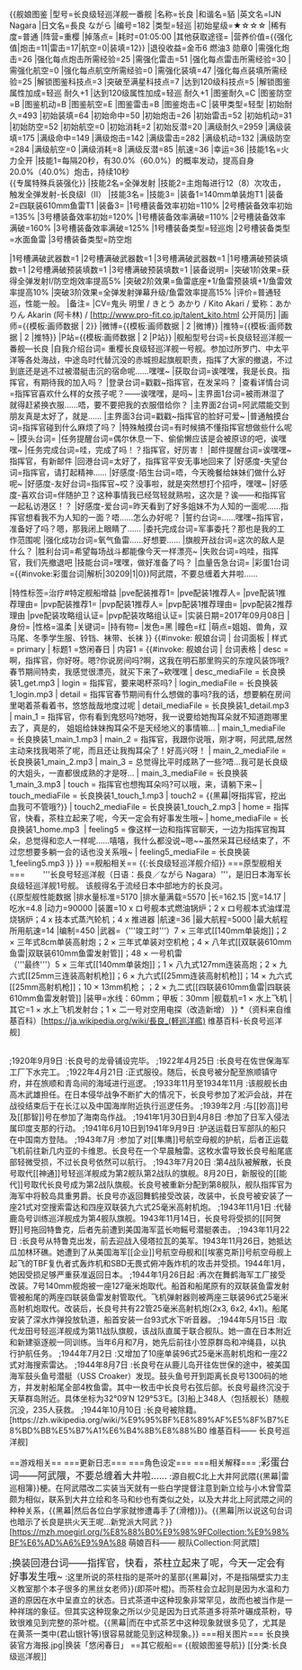 {{舰娘图鉴
|型号=长良级轻巡洋舰一番舰
|名称=长良
|和谐名=貊
|英文名=IJN Nagara
|日文名=長良 ながら
|编号=182
|类型=轻巡
|初始星级=★☆☆☆
|稀有度=普通
|阵营=重樱
|掉落点=
|耗时=01:05:00
|其他获取途径=
|营养价值={{强化值|炮击=11|雷击=17|航空=0|装填=12}}
|退役收益=金币6 燃油3 勋章0
|需强化炮击=26
|强化每点炮击所需经验=25
|需强化雷击=51
|强化每点雷击所需经验=30
|需强化航空=0
|强化每点航空所需经验=0
|需强化装填=47
|强化每点装填所需经验=25
|解锁图鉴科技点=3
|突破至满星科技点=7
|达到120级科技点=5
|解锁图鉴属性加成=轻巡 耐久+1
|达到120级属性加成=轻巡 耐久+1
|图鉴耐久=C
|图鉴防空=B
|图鉴机动=B
|图鉴航空=E
|图鉴雷击=B
|图鉴炮击=C
|装甲类型=轻型
|初始耐久=493
|初始装填=64
|初始命中=50
|初始炮击=26
|初始雷击=52
|初始机动=31
|初始防空=52
|初始航空=0
|初始消耗=2
|初始反潜=20
|满级耐久=2959
|满级装填=175
|满级命中=149
|满级炮击=142
|满级雷击=282
|满级机动=132
|满级防空=284
|满级航空=0
|满级消耗=8
|满级反潜=85
|航速=36
|幸运=36
|技能1名=火力全开
|技能1=每隔20秒，有30.0%（60.0%）的概率发动，提高自身20.0%（40.0%）炮击，持续10秒<br>{{专属特殊兵装强化}}
|技能2名=全弹发射
|技能2=主炮每进行12（8）次攻击，触发全弹发射-长良级I（II）
|技能3名=
|技能3=
|装备1=140mm单装炮T1
|装备2=四联装610mm鱼雷T1
|装备3=
|1号槽装备效率初始=110%
|2号槽装备效率初始=135%
|3号槽装备效率初始=120%
|1号槽装备效率满破=110%
|2号槽装备效率满破=160%
|3号槽装备效率满破=125%
|1号槽装备类型=轻巡炮
|2号槽装备类型=水面鱼雷
|3号槽装备类型=防空炮
<!--鱼雷底座数不代表武器数，不了解的请勿修改数据。-->
|1号槽满破武器数=1
|2号槽满破武器数=1
|3号槽满破武器数=1
|1号槽满破预装填数=1
|2号槽满破预装填数=1
|3号槽满破预装填数=1
|装备说明=
|突破1阶效果=获得全弹发射I/防空炮效率提高5%
|突破2阶效果=鱼雷底座+1/鱼雷预装填+1/鱼雷效率提高10%
|突破3阶效果=全弹发射弹幕升级/鱼雷效率提高15%
|评价=普通轻巡，性能一般。
|备注=
|CV=鬼头 明里 / きとう あかり / Kito Akari / 爱称：あかりん Akarin (阿卡林) / [http://www.pro-fit.co.jp/talent_kito.html 公开简历]
|画师={{模板:画师数据 | 2}}
|微博={{模板:画师数据 | 2 |微博}}
|推特={{模板:画师数据 | 2 |推特}}
|P站={{模板:画师数据 | 2 |P站}}
|舰船型号台词=长良级轻巡洋舰一番舰—长良
|自我介绍台词= 重樱长良级轻巡洋舰一号舰。参加过所罗门、中太平洋等各处海战，中途岛时代替沉没的赤城担起旗舰职责，指挥了大家的撤退，不过到底还是逃不过被潜艇击沉的宿命呢……嘿嘿~
|获取台词=诶嘿嘿，我是长良。指挥官，有期待我的加入吗？
|登录台词=戳戳~指挥官，在发呆吗？
|查看详情台词=指挥官喜欢什么样的女孩子呢？——诶嘿嘿，是吗~
|主界面1台词=被雨淋湿了就得赶紧换衣服……唔，要不要把我的衣服借给你？
|主界面2台词=阿武隈能交到朋友真是太好了，就是……
|主界面3台词=戳戳~指挥官的脸好可爱~
|普通触摸台词=指挥官碰到什么麻烦了吗？
|特殊触摸台词=有时候搞不懂指挥官想做些什么呢~
|摸头台词=
|任务提醒台词=偶尔休息一下、偷偷懒应该是会被原谅的吧，诶嘿嘿~
|任务完成台词=哇，完成了吗！？指挥官，好厉害！
|邮件提醒台词=诶嘿嘿~指挥官，有新邮件
|回港台词=太好了，指挥官平安无事地回来了
|好感度-失望台词=指挥官，请打起精神……
|好感度-陌生台词=唔，今天晚餐给妹妹们做什么好呢~
|好感度-友好台词=指挥官~哎？没事啦，就是突然想打个招呼，嘿嘿~
|好感度-喜欢台词=伴随护卫？这种事情我已经驾轻就熟啦，这次是？诶——和指挥官一起私访港区！？
|好感度-爱台词=昨天看到了好多姐妹不为人知的一面呢……指挥官想看我不为人知的一面？唔……怎么办好呢？
|誓约台词=……嘿嘿~指挥官，准备好了吗？嗯，那我闭上眼睛了……
|委托完成台词=军事委托？那也是我的工作范围呢
|强化成功台词=氧气鱼雷……好想要……
|旗舰开战台词=这次的敌人是什么？
|胜利台词=希望每场战斗都能像今天一样漂亮~
|失败台词=呜哇，指挥官，我们先撤退吧
|技能台词=嘿嘿，做好准备了吗？
|血量告急台词=
|彩蛋1台词={{#invoke:彩蛋台词|解析|30209|1|0}}阿武隈，不要总缠着大井啦…… 

|特性标签=治疗#特定舰船增益
|pve配装推荐1=
|pve配装1推荐人=
|pve配装1推荐理由=
|pvp配装推荐1=
|pvp配装1推荐人=
|pvp配装1推荐理由=
|pvp配装2推荐理由
|pve配装攻略组认证=
|pvp配装攻略组认证=
|实装日期=2017年09月08日
|身份=
|性格=温柔
|关键词=
|持有物=
|发色=黑
|瞳色=红
|萌点=姐姐、兽角，双马尾、冬季学生服、铃铛、袜带、长袜
}}
{{#invoke: 舰娘台词 | 台词面板 
| 样式 = primary
| 标题1 =悠闲春日
| 内容1 = {{#invoke: 舰娘台词 | 台词表格
  | desc = 啊，指挥官，你好呀。嗯?你说房间吗?啊，这我在明石那里购买的东煌风装饰哦?春节期间特卖，我感觉很漂亮，就买下来了~欸嘿嘿
  | desc_mediaFile = 长良换装1_get.mp3
  | login = 指挥官，要来喝杯茶吗?
  | login_mediaFile = 长良换装1_login.mp3
  | detail = 指挥官春节期间有什么想做的事吗?我的话，想要躺在房间里喝着茶看着书，悠悠哉哉地度过呢
  | detail_mediaFile = 长良换装1_detail.mp3
  | main_1 = 指挥官，你有看到鬼怒吗?她呀，我一说要给她掏耳朵就不知道跑哪里去了，真是的， 姐姐给妹妹掏耳朵不是天经地义的事情嘛…
  | main_1_mediaFile = 长良换装1_main_1.mp3
  | main_2 = 指挥官，我跟你说哦，刚才啊，阿武隈,居然主动来找我喝茶了呢，而且还让我掏耳朵了！好高兴呀！
  | main_2_mediaFile = 长良换装1_main_2.mp3
  | main_3 = 总觉得比平时成熟了一些?唔…我可是长良级的大姐头，一直都很成熟的才是呀…
  | main_3_mediaFile = 长良换装1_main_3.mp3
  | touch = 指挥官也想掏耳朵吗?可以哦，来，请躺下来~
  | touch_mediaFile = 长良换装1_touch_1.mp3
  | touch2 = {{黑幕|呀指挥官，挖出血我可不管哦?}}
  | touch2_mediaFile = 长良换装1_touch_2.mp3
  | home = 指挥官，快看，茶柱立起来了呢，今天一定会有好事发生哦~
  | home_mediaFile = 长良换装1_home.mp3
  | feeling5 = 像这样一边和指挥官聊天，一边为指挥官掏耳朵，总觉得和恋人一样呢……嘻嘻，我什么都没说~嗯~~虽然采耳已经结束了，不过您想要多躺一会的话也没关系哦~
  | feeling5_mediaFile = 长良换装1_feeling5.mp3
  }}
}}
==舰船相关==
{{:长良级轻巡洋舰介绍}}
===原型舰相关===
　　'''长良号轻巡洋舰（日语：長良／ながら Nagara）'''，是旧日本海军长良级轻巡洋舰1号舰。 该舰得名于流经日本中部地方的长良河。<br>
{{原型舰性能数据
|排水量标准=5170
|排水量满载=5570
|长=162.15
|宽=14.17
|吃水=4.8
|动力=90000
|装置=10 x ロ号舰本式燃油锅炉；2 x ロ号舰本式油煤混烧锅炉；4 x 技本式蒸汽轮机；4 x 推进器
|航速=36
|最大航程=5000
|最大航程所用航速=14
|编制=450
|武器=（'''竣工时'''）7 × 三年式[[140mm单装炮]]；2 × 三年式8cm单装高射炮；2 × 三年式单装对空机枪；4 × 八年式[[双联装610mm鱼雷|双联装610mm鱼雷发射管]]；48 × 一号机雷<br>（'''最终'''）5 × 三年式[[140mm单装炮]]；1 × 八九式127mm连装高炮；2 × 九六式[[25mm三连装高射机枪]]；6 × 九六式[[25mm连装高射机枪]]；14 × 九六式[[25mm高射机枪]]；10 × 13mm机枪；；2 × 九二式[[四联装610mm鱼雷|四联装610mm鱼雷发射管]]
|装甲=水线：60mm；甲板：30mm
|舰载机=1 × 水上飞机
|其它=1 × 水上飞机发射台；1 × 二一号对空用电探（改造新增）
}}
*（资料来自维基百科）<ref>[https://ja.wikipedia.org/wiki/長良_(軽巡洋艦) 维基百科-长良号巡洋舰]</ref><br><br>
<div class="timeline">
;1920年9月9日
:长良号的龙骨铺设完毕。
;1922年4月25日
:长良号在佐世保海军工厂下水完工。
;1922年4月21日
:正式服役。随后，长良号被分配至旅顺镇守府，并在旅顺和青岛间的海域进行巡逻。
;1933年11月至1934年11月
:该舰舰长由高木武雄担任。在日本侵华战争不断扩大的情况下，长良号参加了淞沪会战，并在战役结束后于在长江以及中国海岸附近执行巡逻任务。
;1939年2月
:与[[妙高]]号及[[那智]]号在参加了海南岛作战。
;1941年1月30日到4月8日
:参加了日军入侵法属印度支那的行动。
;1941年6月10日到1941年9月9日
:护送运载日军部队的船只在中国南方登陆。
;1943年7月
:参加了对[[隼鹰]]号航空母舰的护航，后者正运载飞机前往新几内亚的卡维恩。长良号在一个早晨触雷。这枚水雷导致长良号船尾底部轻微受损，不过长良号依然可以航行。
;1943年7月20日
:第4战队被解散，长良号取代[[神通]]号轻巡洋舰成为第2舰队第2战队的旗舰。8月20日，新服役的[[能代]]号取代长良号成为第2战队旗舰。长良号被重新分配到第8舰队，舰队指挥官为海军中将鲛岛具重男爵。长良号亦返回舞鹤接受改装，改装中，长良号被安装了一座21式对空搜索雷达和四座双联装九六式25毫米高射机炮。
;1943年11月1日
:代替鹿岛号训练巡洋舰成为第4舰队旗舰。1943年11月14日，长良号将受损的[[阿贺野]]号拖回特鲁克，后者先前遭到美国海军蓝长吻鳐号潜艇袭击。
;1943年11月22日
:长良号从特鲁克出发，前去迎战入侵塔拉瓦的美军。1943年11月26日，她抵达瓜加林环礁。她遭到了从美国海军[[企业]]号航空母舰和[[埃塞克斯]]号航空母舰上起飞的TBF复仇者式轰炸机和SBD无畏式俯冲轰炸机的攻击并受损。1944年1月，她因受损足够严重获准返回日本。
;1944年1月26日起
:再次在舞鹤海军工厂接受改装。7号140mm舰炮被一座127毫米炮取代。船首和船尾原有的双联装鱼雷发射管被船尾的两座四联装鱼雷发射管取代。飞机弹射器则被两座三联装96式25毫米高射机炮取代。改装后，长良号共有22管25毫米高射机炮(2x3, 6x2, 4x1)。船尾安装了深水炸弹投放轨道，船首安装一台93式水下听音器。
;1944年5月15日
:取代龙田号轻巡洋舰成为第11战队旗舰，该战队直属于联合舰队。她一直在日本附近和新建驱逐舰一同训练。当年6月和7月，她先后前往小笠原群岛和冲绳县，以执行护航任务。
;1944年7月2日
:又增加了10座单装96式25毫米高射机炮和一座22式对海搜索雷达。
;1944年8月7日
:长良号在从鹿儿岛开往佐世保的途中，被美国海军鼓头鱼号潜艇（USS Croaker）发现。鼓头鱼号开到距离长良号1300码的地方，并发射船尾全部4枚鱼雷。其中一枚击中长良号右弦后部。长良号最终沉没于天草群岛附近。具体坐标为32°09′N 129°53′E。[3]船上348人（包括舰长）随舰沉没，235人获救。
;1944年10月10日
:长良号被除籍。
</div>
<ref>[https://zh.wikipedia.org/wiki/%E9%95%BF%E8%89%AF%E5%8F%B7%E8%BD%BB%E5%B7%A1%E6%B4%8B%E8%88%B0 维基百科—— 长良号巡洋舰]</ref>

==游戏相关==
===更新日志===
===角色设定===
===相关解释===
;<big>彩蛋台词——阿武隈，不要总缠着大井啦……</big>
:源自舰C北上大井阿武隈{{黑幕|雷巡相簿}}梗。在阿武隈改二实装当天就有一些白学提督注意到新立绘与小木曾雪菜颇为相似，联系到大井立绘和冬马和纱也有类似之处，以及大井北上阿武隈之间的种种关系，{{黑幕|然后各位白学家就惨遭毒手了(滑稽)}}。{{黑幕|所以说这句台词也暗示了长良是拱火天王呢…新党派大阿武？}}
<ref>[https://mzh.moegirl.org/%E8%88%B0%E9%98%9FCollection:%E9%98%BF%E6%AD%A6%E9%9A%88 萌娘百科—— 舰队Collection:阿武隈]</ref>

;<big>换装回港台词——指挥官，快看，茶柱立起来了呢，今天一定会有好事发生哦~</big>
:这里所说的茶柱指的是茶叶的茎部{{黑幕|对，不是指隔壁实力主义教室那个本子很多的黑丝女老师}}(即茶叶棍)。而茶柱会立起则是因为水温和力道的原因在水中呈直立的状态。日式茶道中这种现象非常罕见，故而也被当作是一种祥瑞的象征。但其实这种现象之所以少见是因为日式茶道多将茶叶碾成茶粉，导致很难见到完整的茶叶棍。{{黑幕|而在中式茶艺中这种现象就很多见了，尤其是在黄茶一类中(君山银针等)很容易就能见到这种现象。}}
===相关图片===
<gallery mode="packed" heights="300px">
长良换装官方海报.jpg|换装「悠闲春日」
</gallery>
==其它舰船==
{{舰娘图鉴导航}}
[[分类:长良级巡洋舰]]